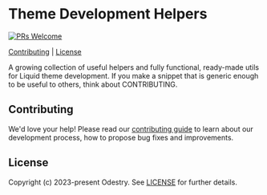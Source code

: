 # Theme Development Helpers

[![PRs Welcome](https://img.shields.io/badge/PRs-welcome-brightgreen.svg?color=informational)](/.github/CONTRIBUTING.md)

[Contributing](#contributing) |
[License](#license)

A growing collection of useful helpers and fully functional, ready-made utils for Liquid theme development. If you make a snippet that is generic enough to be useful to others, think about CONTRIBUTING.

## Contributing

We'd love your help! Please read our [contributing guide](./CONTRIBUTING.md) to learn about our development process, how to propose bug fixes and improvements.

## License

Copyright (c) 2023-present Odestry. See [LICENSE](/LICENSE.md) for further details.
